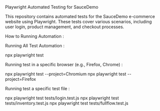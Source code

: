 Playwright Automated Testing for SauceDemo

This repository contains automated tests for the SauceDemo e-commerce website using Playwright. These tests cover various scenarios, including user login, product management, and checkout processes.

How to Running Automation : 

Running All Test Automation : 

npx playwright test 

Running test in a specific browser (e.g., Firefox, Chrome) : 

npx playwright test --project=Chromium
npx playwright test --project=Firefox

Running test a specific test file : 

npx playwright test tests/login.test.js
npx playwright test tests/inventory.test.js
npx playwright test tests/fullflow.test.js
